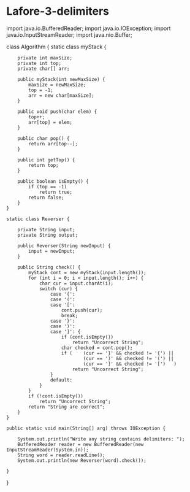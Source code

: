 # Lafore-3-delimiters

import java.io.BufferedReader;
import java.io.IOException;
import java.io.InputStreamReader;
import java.nio.Buffer;

class Algorithm {
    static class myStack {

        private int maxSize;
        private int top;
        private char[] arr;

        public myStack(int newMaxSize) {
            maxSize = newMaxSize;
            top = -1;
            arr = new char[maxSize];
        }

        public void push(char elem) {
            top++;
            arr[top] = elem;
        }

        public char pop() {
            return arr[top--];
        }

        public int getTop() {
            return top;
        }

        public boolean isEmpty() {
            if (top == -1)
                return true;
            return false;
        }
    }

    static class Reverser {

        private String input;
        private String output;

        public Reverser(String newInput) {
            input = newInput;
        }

        public String check() {
            myStack cont = new myStack(input.length());
            for (int i = 0; i < input.length(); i++) {
                char cur = input.charAt(i);
                switch (cur) {
                    case '{':
                    case '(':
                    case '[':
                        cont.push(cur);
                        break;
                    case '}':
                    case ')':
                    case ']': {
                        if (cont.isEmpty())
                            return "Uncorrect String";
                        char checked = cont.pop();
                        if (    (cur == '}' && checked != '{') ||
                                (cur == ')' && checked != '(') ||
                                (cur == ']' && checked != '[')   )
                            return "Uncorrect String";
                    }
                    default:
                }
            }
            if (!cont.isEmpty())
                return "Uncorrect String";
            return "String are correct";
        }
    }

    public static void main(String[] arg) throws IOException {

        System.out.println("Write any string contains delimiters: ");
        BufferedReader reader = new BufferedReader(new InputStreamReader(System.in));
        String word = reader.readLine();
        System.out.println(new Reverser(word).check());

    }

}
